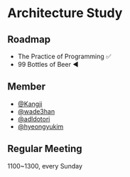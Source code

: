 # Architecture Study

## Roadmap

  - The Practice of Programming :white_check_mark:
  - 99 Bottles of Beer :arrow_backward:

## Member

  - [@Kangji](https://github.com/Kangji)
  - [@wade3han](https://github.com/wade3han)
  - [@adldotori](https://github.com/adldotori)
  - [@hyeongyukim](https://github.com/hyeongyukim)

## Regular Meeting

  1100~1300, every Sunday

